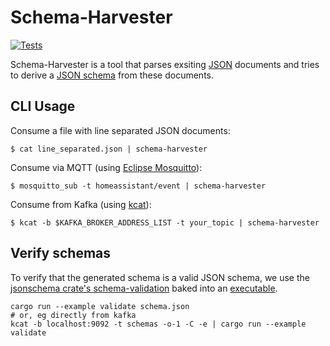 Schema-Harvester
================

[![Tests](https://github.com/elmarx/schema-harvester/actions/workflows/test.yaml/badge.svg)](https://github.com/elmarx/schema-harvester/actions/workflows/test.yaml)

Schema-Harvester is a tool that parses exsiting [JSON](https://www.json.org/json-en.html) documents
and tries to derive a [JSON schema](https://json-schema.org/) from these documents.

CLI Usage
---------

Consume a file with line separated JSON documents:

```shell
$ cat line_separated.json | schema-harvester
```

Consume via MQTT (using [Eclipse Mosquitto](https://mosquitto.org/)):

```shell
$ mosquitto_sub -t homeassistant/event | schema-harvester
```

Consume from Kafka (using [kcat](https://github.com/edenhill/kcat#readme)):

```shell
$ kcat -b $KAFKA_BROKER_ADDRESS_LIST -t your_topic | schema-harvester
```

## Verify schemas

To verify that the generated schema is a valid JSON schema, we use
the [jsonschema crate's schema-validation](https://docs.rs/jsonschema/0.29.0/jsonschema/index.html#meta-schema-validation)
baked into an [executable](./core/examples/validate.rs).

```shell
cargo run --example validate schema.json
# or, eg directly from kafka
kcat -b localhost:9092 -t schemas -o-1 -C -e | cargo run --example validate
```